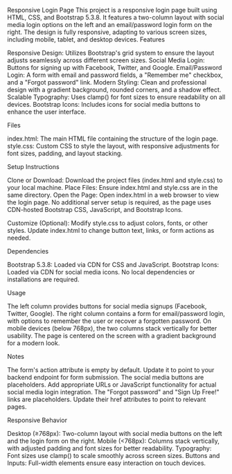 Responsive Login Page
This project is a responsive login page built using HTML, CSS, and Bootstrap 5.3.8. It features a two-column layout with social media login options on the left and an email/password login form on the right. The design is fully responsive, adapting to various screen sizes, including mobile, tablet, and desktop devices.
Features

Responsive Design: Utilizes Bootstrap's grid system to ensure the layout adjusts seamlessly across different screen sizes.
Social Media Login: Buttons for signing up with Facebook, Twitter, and Google.
Email/Password Login: A form with email and password fields, a "Remember me" checkbox, and a "Forgot password" link.
Modern Styling: Clean and professional design with a gradient background, rounded corners, and a shadow effect.
Scalable Typography: Uses clamp() for font sizes to ensure readability on all devices.
Bootstrap Icons: Includes icons for social media buttons to enhance the user interface.

Files

index.html: The main HTML file containing the structure of the login page.
style.css: Custom CSS to style the layout, with responsive adjustments for font sizes, padding, and layout stacking.

Setup Instructions

Clone or Download: Download the project files (index.html and style.css) to your local machine.
Place Files: Ensure index.html and style.css are in the same directory.
Open the Page: Open index.html in a web browser to view the login page.
No additional server setup is required, as the page uses CDN-hosted Bootstrap CSS, JavaScript, and Bootstrap Icons.


Customize (Optional):
Modify style.css to adjust colors, fonts, or other styles.
Update index.html to change button text, links, or form actions as needed.



Dependencies

Bootstrap 5.3.8: Loaded via CDN for CSS and JavaScript.
Bootstrap Icons: Loaded via CDN for social media icons.
No local dependencies or installations are required.

Usage

The left column provides buttons for social media signups (Facebook, Twitter, Google).
The right column contains a form for email/password login, with options to remember the user or recover a forgotten password.
On mobile devices (below 768px), the two columns stack vertically for better usability.
The page is centered on the screen with a gradient background for a modern look.

Notes

The form's action attribute is empty by default. Update it to point to your backend endpoint for form submission.
The social media buttons are placeholders. Add appropriate URLs or JavaScript functionality for actual social media login integration.
The "Forgot password" and "Sign Up Free!" links are placeholders. Update their href attributes to point to relevant pages.

Responsive Behavior

Desktop (≥768px): Two-column layout with social media buttons on the left and the login form on the right.
Mobile (<768px): Columns stack vertically, with adjusted padding and font sizes for better readability.
Typography: Font sizes use clamp() to scale smoothly across screen sizes.
Buttons and Inputs: Full-width elements ensure easy interaction on touch devices.
